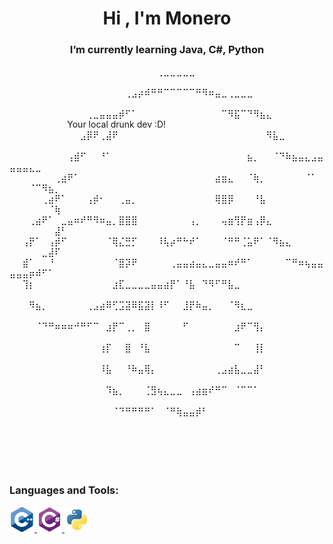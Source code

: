 <h1 align="center">Hi , I'm Monero</h1>
<h3 align="center"> I’m currently learning Java, C#, Python </h3>





⠀⠀⠀⠀⠀⠀⠀⠀⠀⠀⠀⠀⠀⠀⠀⠀⠀⠀⠀⠀⠀⠀⠀⢀⣀⣀⣀⣀⣀⠀⠀⠀⠀⠀⠀⠀⠀⠀⠀⠀⠀⠀⠀⠀⠀⠀⠀⠀⠀⠀⠀⠀⠀⠀⠀⠀⠀⠀
⠀⠀⠀⠀⠀⠀⠀⠀⠀⠀⠀⠀⠀⠀⠀⠀⠀⠀⢀⣠⡴⠾⠛⠛⠉⠉⠉⠉⠉⠛⠻⠶⣤⣀⢀⣀⣀⣀⠀⠀⠀⠀⠀⠀⠀⠀⠀⠀⠀⠀⠀⠀⠀⠀⠀⠀⠀⠀
⠀⠀⠀⠀⠀⠀⠀⠀⠀⠀⠀⠀⢀⣀⣤⣤⣤⡾⠋⠁⠀⠀⠀⠀⠀⠀⠀⠀⠀⠀⠀⠀⠀⠉⠻⣯⠉⠙⠻⣦⣄⠀⠀⠀⠀⠀⠀⠀⠀⠀⠀⠀⠀⠀⠀⠀⠀⠀Your local drunk dev :D!
⠀⠀⠀⠀⠀⠀⠀⠀⠀⠀⠀⣠⡿⠟⢀⣼⠟⠀⠀⠀⠀⠀⠀⠀⠀⠀⠀⠀⠀⠀⠀⠀⠀⠀⠀⠀⠀⠀⠀⠀⠻⣧⣀⠀⠀⠀⠀⠀⠀⠀⠀⠀⠀⠀⠀⠀⠀⠀
⠀⠀⠀⠀⠀⠀⠀⠀⠀⢠⣾⠋⠀⠀⠘⠁⠀⠀⠀⠀⠀⠀⠀⠀⠀⠀⠀⠀⠀⠀⠀⠀⠀⠀⠀⠀⠀⣦⡀⠀⠀⠈⠙⠷⣦⣤⣄⣠⣤⣤⣤⣤⣄⣀⠀⠀⠀⠀
⠀⠀⠀⠀⠀⠀⠀⢀⣴⠟⠁⠀⠀⠀⠀⠀⠀⠀⠀⠀⠀⠀⠀⠀⠀⠀⠀⠀⠀⠀⠀⠀⣴⣶⣄⠀⠀⠈⢷⡀⠀⠀⠀⠀⠀⠀⠈⠁⠀⠀⠀⠀⠈⠉⠻⣦⡀⠀
⠀⠀⠀⠀⠀⢀⣴⠟⠁⠀⠀⠀⢠⡾⠂⠀⠀⢀⣤⡀⠀⠀⠀⠀⠀⠀⠀⠀⠀⠀⠀⠀⢿⣿⡿⠀⠀⠀⠘⣧⠀⠀⠀⠀⠀⠀⠀⠀⠀⠀⠀⠀⠀⠀⠀⠈⢷⠀
⠀⠀⠀⢀⣴⠟⠁⠀⣀⣤⠶⠞⠛⠻⠶⣤⡀⣿⣿⣿⠀⠀⠀⠀⠀⠀⠀⠀⢠⡀⠀⠀⠀⢤⣶⢻⡟⣶⢠⡿⣄⠀⠀⠀⠀⠀⠀⠀⠀⠀⠀⠀⠀⠀⠀⠀⣼⠃
⠀⠀⢠⡟⠁⠀⢠⡾⠋⠀⠀⠀⠀⠀⠀⠈⢿⣌⣛⡋⠀⠀⠀⠸⢧⡴⠛⠓⠞⠁⠀⠀⠀⠈⠛⠛⢈⣥⠟⠁⠈⠻⣦⣄⠀⠀⠀⠀⠀⠀⠀⠀⠀⠀⣀⣼⠏⠀
⠀⠀⣾⠁⠀⠀⠘⠀⠀⠀⠀⠀⠀⠀⠀⠀⠈⣿⡽⠟⠀⠀⠀⠀⠀⢀⣤⣤⣴⣤⣄⣀⣤⣤⠶⠞⠛⠁⠀⠀⠀⠀⠀⠉⠛⠶⢦⣤⣤⣤⣤⣤⡶⠾⠋⠁⠀⠀
⠀⠀⢹⡆⠀⠀⠀⠀⠀⠀⠀⠀⠀⠀⠀⠀⣰⣏⣀⣀⣀⣀⣤⣤⣴⡟⠁⠘⣧⠀⠙⠻⠋⠛⣧⣀⠀⠀⠀⠀⠀⠀⠀⠀⠀⠀⠀⠀⠀⠀⠀⠀⠀⠀⠀⠀⠀⠀
⠀⠀⠀⠻⣦⡀⠀⠀⠀⠀⠀⠀⢀⣠⣴⠿⢋⣩⣽⠿⣯⣽⡇⠸⠋⠀⠀⣸⡟⠷⣤⡀⠀⠀⠈⠻⣆⣀⠀⠀⠀⠀⠀⠀⠀⠀⠀⠀⠀⠀⠀⠀⠀⠀⠀⠀⠀⠀
⠀⠀⠀⠀⠈⠙⠛⠶⠶⠶⠚⠛⠋⠉⠀⣰⡟⠉⢀⡀⠀⣿⠀⠀⠀⠀⠀⠋⠀⠀⠀⠀⠀⠀⠀⣰⠟⠉⢻⡄⠀⠀⠀⠀⠀⠀⠀⠀⠀⠀⠀⠀⠀⠀⠀⠀⠀⠀
⠀⠀⠀⠀⠀⠀⠀⠀⠀⠀⠀⠀⠀⠀⢰⡏⠀⠀⣿⠀⠘⣧⠀⠀⠀⠀⠀⠀⠀⠀⠀⠀⠀⠀⠀⠉⠀⠀⢸⡇⠀⠀⠀⠀⠀⠀⠀⠀⠀⠀⠀⠀⠀⠀⠀⠀⠀⠀
⠀⠀⠀⠀⠀⠀⠀⠀⠀⠀⠀⠀⠀⠀⠸⣧⠀⠀⠘⠷⣤⢿⡄⠀⠀⠀⠀⠀⠀⠀⠀⠀⢀⣠⣴⣧⣀⣀⣼⠃⠀⠀⠀⠀⠀⠀⠀⠀⠀⠀⠀⠀⠀⠀⠀⠀⠀⠀
⠀⠀⠀⠀⠀⠀⠀⠀⠀⠀⠀⠀⠀⠀⠀⠹⣦⡀⠀⠀⠀⢈⣻⢦⣄⣀⣀⠀⢠⣴⣶⠞⠛⠉⠀⠈⠉⠉⠁⠀⠀⠀⠀⠀⠀⠀⠀⠀⠀⠀⠀⠀⠀⠀⠀⠀⠀⠀
⠀⠀⠀⠀⠀⠀⠀⠀⠀⠀⠀⠀⠀⠀⠀⠀⠈⠙⠛⠛⠛⠛⠁⠀⠈⠛⢷⣤⣤⡾⠃⠀⠀⠀⠀⠀⠀⠀⠀⠀⠀⠀⠀⠀⠀⠀⠀⠀⠀⠀⠀⠀⠀⠀⠀⠀⠀⠀
⠀⠀⠀⠀⠀⠀⠀⠀⠀⠀⠀⠀⠀⠀⠀⠀⠀⠀⠀⠀⠀⠀⠀⠀⠀⠀⠀⠀⠀⠀⠀⠀⠀⠀⠀⠀⠀⠀⠀⠀⠀⠀⠀⠀⠀⠀⠀⠀⠀⠀⠀⠀⠀⠀⠀⠀⠀⠀
⠀⠀⠀⠀⠀⠀⠀⠀⠀⠀⠀⠀⠀⠀⠀⠀⠀⠀⠀⠀⠀⠀⠀⠀⠀⠀⠀⠀⠀⠀⠀⠀⠀⠀⠀⠀⠀⠀⠀⠀⠀⠀⠀⠀⠀⠀⠀⠀⠀⠀⠀⠀⠀⠀⠀⠀⠀




<h3 align="left">Languages and Tools:</h3>
<p align="left"> <a href="https://www.w3schools.com/cpp/" target="_blank" rel="noreferrer"> <img src="https://raw.githubusercontent.com/devicons/devicon/master/icons/cplusplus/cplusplus-original.svg" alt="cplusplus" width="40" height="40"/> </a> <a href="https://www.w3schools.com/cs/" target="_blank" rel="noreferrer"> <img src="https://raw.githubusercontent.com/devicons/devicon/master/icons/csharp/csharp-original.svg" alt="csharp" width="40" height="40"/> </a> <a href="https://www.python.org" target="_blank" rel="noreferrer"> <img src="https://raw.githubusercontent.com/devicons/devicon/master/icons/python/python-original.svg" alt="python" width="40" height="40"/> </a> </p>
